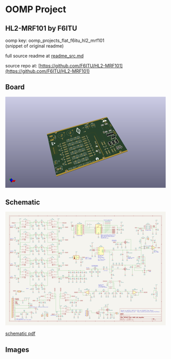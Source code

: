 # OOMP Project  
## HL2-MRF101  by F6ITU  
  
oomp key: oomp_projects_flat_f6itu_hl2_mrf101  
(snippet of original readme)  
  
  
  full source readme at [readme_src.md](readme_src.md)  
  
source repo at: [https://github.com/F6ITU/HL2-MRF101](https://github.com/F6ITU/HL2-MRF101)  
## Board  
  
[![working_3d.png](working_3d_600.png)](working_3d.png)  
## Schematic  
  
[![working_schematic.png](working_schematic_600.png)](working_schematic.png)  
  
[schematic pdf](working_schematic.pdf)  
## Images  
